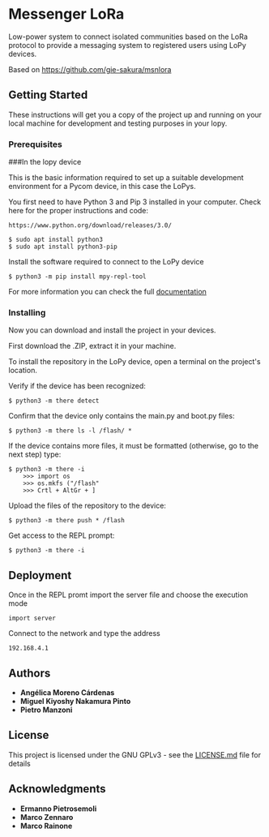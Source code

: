 # Messenger LoRa

Low-power system to connect isolated communities based on the LoRa protocol to provide a messaging system to registered users using LoPy devices.

Based on https://github.com/gie-sakura/msnlora

## Getting Started

These instructions will get you a copy of the project up and running on your local machine for development and testing purposes in your lopy.

### Prerequisites

###In the lopy device

This is the basic information required to set up a suitable development environment for a Pycom device, in this case the LoPys.

You first need to have Python 3 and Pip 3 installed in your computer. Check here for the proper instructions and code:
```
https://www.python.org/download/releases/3.0/

$ sudo apt install python3
$ sudo apt install python3-pip
```

Install the software required to connect to the LoPy device
```
$ python3 -m pip install mpy-repl-tool
```

For more information you can check the full [documentation](https://docs.pycom.io/)

### Installing

Now you can download and install the project in your devices.

First download the .ZIP, extract it in your machine.

To install the repository in the LoPy device, open a terminal on the project's location.

Verify if the device has been recognized:
```
$ python3 -m there detect
```

Confirm that the device only contains the main.py and boot.py files:
```
$ python3 -m there ls -l /flash/ *
```

If the device contains more files, it must be formatted (otherwise, go to the next step) type:
```
$ python3 -m there -i
	>>> import os
    >>> os.mkfs ("/flash"
    >>> Crtl + AltGr + ]
```

Upload the files of the repository to the device:
```
$ python3 -m there push * /flash
```

Get access to the REPL prompt:
```
$ python3 -m there -i
```

## Deployment

Once in the REPL promt import the server file and choose the execution mode
```
import server
```
Connect to the network and type the address
```
192.168.4.1
```

## Authors

* **Angélica Moreno Cárdenas**
* **Miguel Kiyoshy Nakamura Pinto**
* **Pietro Manzoni**

## License

This project is licensed under the GNU GPLv3 - see the [LICENSE.md](license.md) file for details

## Acknowledgments

* **Ermanno Pietrosemoli**
* **Marco Zennaro**
* **Marco Rainone**